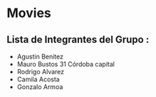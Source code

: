 # Movies
## Lista de Integrantes del Grupo :
 - Agustin Benitez
 - Mauro Bustos 31 Córdoba capital
 - Rodrigo Alvarez 
 - Camila Acosta
 - Gonzalo Armoa